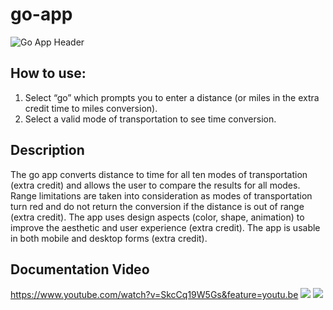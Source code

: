 # go-app

![Go App Header](https://github.com/cj-hines/go-app/images/header.png?raw=true)

## How to use:
1. Select “go” which prompts you to enter a distance (or miles in the extra credit time to miles conversion).
2. Select a valid mode of transportation to see time conversion.

## Description
The go app converts distance to time for all ten modes of transportation (extra credit) and allows the user to compare the results for all modes. Range limitations are taken into consideration as modes of transportation turn red and do not return the conversion if the distance is out of range (extra credit). The app uses design aspects (color, shape, animation) to improve the aesthetic and user experience (extra credit). The app is usable in both mobile and desktop forms (extra credit).

## Documentation Video
https://www.youtube.com/watch?v=SkcCq19W5Gs&feature=youtu.be
![](https://github.com/cj-hines/go-app/images/sc1.png?raw=true)
![](https://github.com/cj-hines/go-app/images/sc2.png?raw=true)
